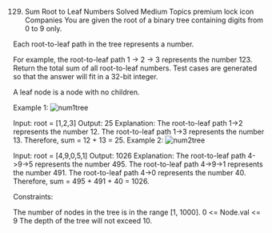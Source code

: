 129. Sum Root to Leaf Numbers
Solved
Medium
Topics
premium lock icon
Companies
You are given the root of a binary tree containing digits from 0 to 9 only.

Each root-to-leaf path in the tree represents a number.

For example, the root-to-leaf path 1 -> 2 -> 3 represents the number 123.
Return the total sum of all root-to-leaf numbers. Test cases are generated so that the answer will fit in a 32-bit integer.

A leaf node is a node with no children.

 

Example 1:
![num1tree](https://github.com/user-attachments/assets/8cf4bfd5-226c-41e6-b9c4-13b65860d70f)


Input: root = [1,2,3]
Output: 25
Explanation:
The root-to-leaf path 1->2 represents the number 12.
The root-to-leaf path 1->3 represents the number 13.
Therefore, sum = 12 + 13 = 25.
Example 2:
![num2tree](https://github.com/user-attachments/assets/a515c8ab-f463-481d-8fcc-82f9638408b4)


Input: root = [4,9,0,5,1]
Output: 1026
Explanation:
The root-to-leaf path 4->9->5 represents the number 495.
The root-to-leaf path 4->9->1 represents the number 491.
The root-to-leaf path 4->0 represents the number 40.
Therefore, sum = 495 + 491 + 40 = 1026.
 

Constraints:

The number of nodes in the tree is in the range [1, 1000].
0 <= Node.val <= 9
The depth of the tree will not exceed 10.
